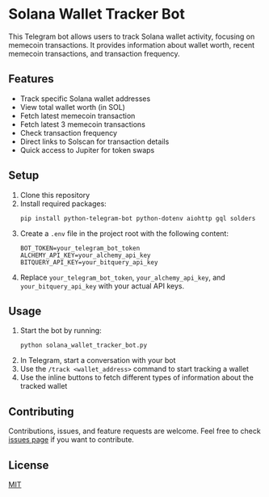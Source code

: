# Solana Wallet Tracker Bot

This Telegram bot allows users to track Solana wallet activity, focusing on memecoin transactions. It provides information about wallet worth, recent memecoin transactions, and transaction frequency.

## Features

- Track specific Solana wallet addresses
- View total wallet worth (in SOL)
- Fetch latest memecoin transaction
- Fetch latest 3 memecoin transactions
- Check transaction frequency
- Direct links to Solscan for transaction details
- Quick access to Jupiter for token swaps

## Setup

1. Clone this repository
2. Install required packages:
   ```
   pip install python-telegram-bot python-dotenv aiohttp gql solders
   ```
3. Create a `.env` file in the project root with the following content:
   ```
   BOT_TOKEN=your_telegram_bot_token
   ALCHEMY_API_KEY=your_alchemy_api_key
   BITQUERY_API_KEY=your_bitquery_api_key
   ```
4. Replace `your_telegram_bot_token`, `your_alchemy_api_key`, and `your_bitquery_api_key` with your actual API keys.

## Usage

1. Start the bot by running:
   ```
   python solana_wallet_tracker_bot.py
   ```
2. In Telegram, start a conversation with your bot
3. Use the `/track <wallet_address>` command to start tracking a wallet
4. Use the inline buttons to fetch different types of information about the tracked wallet

## Contributing

Contributions, issues, and feature requests are welcome. Feel free to check [issues page](https://github.com/yourusername/solana-wallet-tracker-bot/issues) if you want to contribute.

## License

[MIT](https://choosealicense.com/licenses/mit/)

